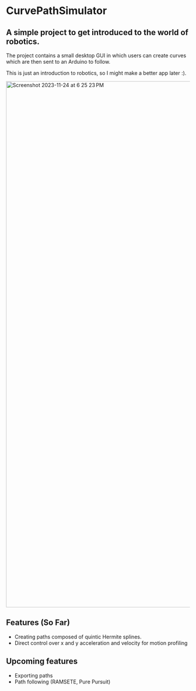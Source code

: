 # CurvePathSimulator
A simple project to get introduced to the world of robotics.
----
 The project contains a small desktop GUI in which users can create curves which are then sent to an Arduino to follow.  

 This is just an introduction to robotics, so I might make a better app later :).
 
<img width="1440" alt="Screenshot 2023-11-24 at 6 25 23 PM" src="https://github.com/CoderN-P/CurvePathSimulator/assets/76001641/016e13ac-eb03-48d9-bf2b-93a689e2cf94">



## Features (So Far)
- Creating paths composed of quintic Hermite splines.
- Direct control over x and y acceleration and velocity for motion profiling
  
## Upcoming features
- Exporting paths
- Path following (RAMSETE, Pure Pursuit)
